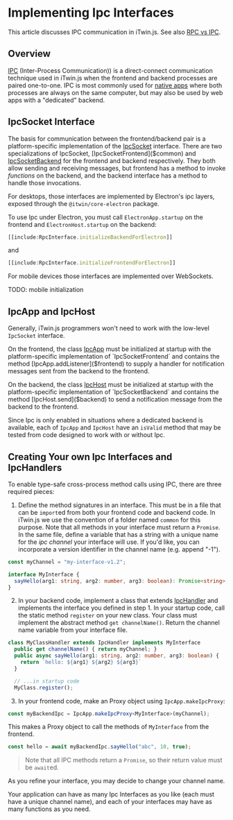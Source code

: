 # Implementing Ipc Interfaces

This article discusses IPC communication in iTwin.js. See also [RPC vs IPC](./RpcVsIpc.md).

## Overview

[IPC](https://en.wikipedia.org/wiki/Inter-process_communication) (Inter-Process Communication)) is a direct-connect communication technique used in iTwin.js when the frontend and backend processes are paired one-to-one. IPC is most commonly used for [native apps](./NativeApps.md) where both processes are always on the same computer, but may also be used by web apps with a "dedicated" backend.

## IpcSocket Interface

The basis for communication between the frontend/backend pair is a platform-specific implementation of the [IpcSocket]($common) interface. There are two specializations of IpcSocket, [IpcSocketFrontend]($common) and [IpcSocketBackend]($common) for the frontend and backend respectively. They both allow sending and receiving messages, but frontend has a method to invoke _functions_ on the backend, and the backend interface has a method to handle those invocations.

For desktops, those interfaces are implemented by Electron's ipc layers, exposed through the `@itwin/core-electron` package.

To use Ipc under Electron, you must call `ElectronApp.startup` on the frontend and `ElectronHost.startup` on the backend:

```ts
[[include:RpcInterface.initializeBackendForElectron]]

```

and

```ts
[[include:RpcInterface.initializeFrontendForElectron]]

```

For mobile devices those interfaces are implemented over WebSockets.

TODO: mobile initialization

## IpcApp and IpcHost

Generally, iTwin.js programmers won't need to work with the low-level `IpcSocket` interface.

On the frontend, the class [IpcApp]($frontend) must be initialized at startup with the platform-specific implementation of `IpcSocketFrontend` and contains the method [IpcApp.addListener]($frontend) to supply a handler for notification messages sent from the backend to the frontend.

On the backend, the class [IpcHost]($backend) must be initialized at startup with the platform-specific implementation of `IpcSocketBackend` and contains the method [IpcHost.send]($backend) to send a notification message from the backend to the frontend.

Since Ipc is only enabled in situations where a dedicated backend is available, each of `IpcApp` and `IpcHost` have an `isValid` method that may be tested from code designed to work with or without Ipc.

## Creating Your own Ipc Interfaces and IpcHandlers

To enable type-safe cross-process method calls using IPC, there are three required pieces:

1. Define the method signatures in an interface. This must be in a file that can be `import`ed from both your frontend code and backend code. In iTwin.js we use the convention of a folder named `common` for this purpose. Note that all methods in your interface must return a `Promise`. In the same file, define a variable that has a string with a unique name for the _ipc channel_ your interface will use. If you'd like, you can incorporate a version identifier in the channel name (e.g. append "-1").

```ts
const myChannel = "my-interface-v1.2";

interface MyInterface {
  sayHello(arg1: string, arg2: number, arg3: boolean): Promise<string>;
}
```

2. In your backend code, implement a class that extends [IpcHandler]($backend) and implements the interface you defined in step 1. In your startup code, call the static method `register` on your new class. Your class must implement the abstract method `get channelName()`. Return the channel name variable from your interface file.

```ts
class MyClassHandler extends IpcHandler implements MyInterface
  public get channelName() { return myChannel; }
  public async sayHello(arg1: string, arg2: number, arg3: boolean) {
    return `hello: ${arg1} ${arg2} ${arg3}`
  }

  // ...in startup code
  MyClass.register();
```

3. In your frontend code, make an Proxy object using `IpcApp.makeIpcProxy`:

```ts
const myBackendIpc = IpcApp.makeIpcProxy<MyInterface>(myChannel);
```

This makes a Proxy object to call the methods of `MyInterface` from the frontend.

```ts
const hello = await myBackendIpc.sayHello("abc", 10, true);
```

> Note that all IPC methods return a `Promise`, so their return value must be `await`ed.

As you refine your interface, you may decide to change your channel name.

Your application can have as many Ipc Interfaces as you like (each must have a unique channel name), and each of your interfaces may have as many functions as you need.
